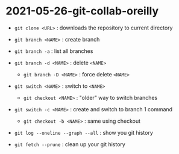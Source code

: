 # 2021-05-26-git-collab-oreilly

- `git clone <URL>` : downloads the repository to current directory

- `git branch <NAME>` : create branch
- `git branch -a` : list all branches
- `git branch -d <NAME>` : delete `<NAME>`
	- `git branch -D <NAME>` : force delete `<NAME>`
- `git switch <NAME>` : switch to `<NAME>`
	- `git checkout <NAME>` : "older" way to switch branches
- `git switch -c <NAME>` : create and switch to branch 1 command
	- `git checkout -b <NAME>` : same using checkout

- `git log --oneline --graph --all` : show you git history
- `git fetch --prune` : clean up your git history
